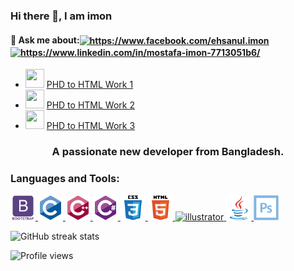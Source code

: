 ### Hi there 👋, I am imon

<p align="left">
  <h4> 💬 Ask me about:<a href="https://www.facebook.com/ehsanul.imon/" target="blank"><img align="center" src="https://raw.githubusercontent.com/rahuldkjain/github-profile-readme-generator/master/src/images/icons/Social/facebook.svg" alt="https://www.facebook.com/ehsanul.imon" height="30" width="40" /></a>
    <a href="https://www.linkedin.com/in/mostafa-imon-7713051b6/" target="blank"><img align="center" src="https://cdns.iconmonstr.com/wp-content/assets/preview/2012/240/iconmonstr-linkedin-3.png/" alt="https://www.linkedin.com/in/mostafa-imon-7713051b6/" height="30" width="40" /></a>
</p> </h4>


<ul> <li> <img src="https://cdn.worldvectorlogo.com/logos/netlify.svg" width="30" height="30"> <a href="https://monumental94percent-amonweb.netlify.app/" >PHD to HTML Work 1</a></li> 
  <li> <img src="https://cdn.worldvectorlogo.com/logos/netlify.svg" width="30" height="30"> <a href="https://systematic-amonweb.netlify.app/" >PHD to HTML Work 2</a></li> 
   <li> <img src="https://cdn.worldvectorlogo.com/logos/netlify.svg" width="30" height="30"> <a href="https://amonweb-cudasinglepageportfolio90percent.netlify.app/" >PHD to HTML Work 3</a></li> 
</ul>
<h3 align="center">A passionate new developer from Bangladesh.</h3>

<h3 align="left">Languages and Tools:</h3>
<p align="left"> <a href="https://getbootstrap.com" target="_blank"> <img src="https://raw.githubusercontent.com/devicons/devicon/master/icons/bootstrap/bootstrap-plain-wordmark.svg" alt="bootstrap" width="40" height="40"/> </a> <a href="https://www.cprogramming.com/" target="_blank"> <img src="https://raw.githubusercontent.com/devicons/devicon/master/icons/c/c-original.svg" alt="c" width="40" height="40"/> </a> <a href="https://www.w3schools.com/cpp/" target="_blank"> <img src="https://raw.githubusercontent.com/devicons/devicon/master/icons/cplusplus/cplusplus-original.svg" alt="cplusplus" width="40" height="40"/> </a> <a href="https://www.w3schools.com/cs/" target="_blank"> <img src="https://raw.githubusercontent.com/devicons/devicon/master/icons/csharp/csharp-original.svg" alt="csharp" width="40" height="40"/> </a> <a href="https://www.w3schools.com/css/" target="_blank"> <img src="https://raw.githubusercontent.com/devicons/devicon/master/icons/css3/css3-original-wordmark.svg" alt="css3" width="40" height="40"/> </a> <a href="https://www.w3.org/html/" target="_blank"> <img src="https://raw.githubusercontent.com/devicons/devicon/master/icons/html5/html5-original-wordmark.svg" alt="html5" width="40" height="40"/> </a> <a href="https://www.adobe.com/in/products/illustrator.html" target="_blank"> <img src="https://www.vectorlogo.zone/logos/adobe_illustrator/adobe_illustrator-icon.svg" alt="illustrator" width="40" height="40"/> </a> <a href="https://www.java.com" target="_blank"> <img src="https://raw.githubusercontent.com/devicons/devicon/master/icons/java/java-original.svg" alt="java" width="40" height="40"/> </a> <a href="https://www.photoshop.com/en" target="_blank"> <img src="https://raw.githubusercontent.com/devicons/devicon/master/icons/photoshop/photoshop-line.svg" alt="photoshop" width="40" height="40"/> </a> </p>

![GitHub streak stats](https://github-readme-streak-stats.herokuapp.com/?user=ehsanulimon)  

![Profile views](https://gpvc.arturio.dev/ehsanulimon)  

